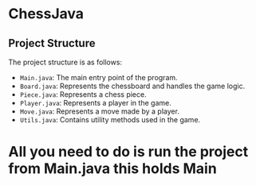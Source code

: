 # ChessJava
 
## Project Structure

The project structure is as follows:

- `Main.java`: The main entry point of the program.
- `Board.java`: Represents the chessboard and handles the game logic.
- `Piece.java`: Represents a chess piece.
- `Player.java`: Represents a player in the game.
- `Move.java`: Represents a move made by a player.
- `Utils.java`: Contains utility methods used in the game.

# All you need to do is run the project from Main.java this holds Main